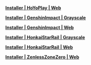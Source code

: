 **[Installer | HoYoPlay | Web](https://download-porter.hoyoverse.com/download-porter/2024/06/07/hyp_global_setup_1.0.5.exe)**

**[Installer | GenshinImpact | Grayscale](https://autopatchhk.yuanshen.com/client_app/download/launcher/20240513154945_Z9PTR1tntRU1IfvL/GenshinImpact_install_202405121403.exe)**

**[Installer | GenshinImpact | Web](https://download-porter.hoyoverse.com/download-porter/2024/06/04/GenshinImpact_install_202405121403.exe)**

**[Installer | HonkaiStarRail | Grayscale](https://autopatchos.starrails.com/client/download/20240510111438_uYehweFmfcfyFkBg/StarRail_setup_1.0.5.exe)**

**[Installer | HonkaiStarRail | Web](https://download-porter.hoyoverse.com/download-porter/2024/06/04/2.2_0604_setup_hoyoverse.exe)**

**[Installer | ZenlessZoneZero | Web](https://download-porter.hoyoverse.com/download-porter/2024/06/27/ZenlessZoneZero_setup_20240619172322_Fdm2LAw0My33jslM_202406191659.exe)**
